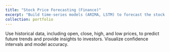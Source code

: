 ```yaml
---
title: "Stock Price Forecasting (Finance)"
excerpt: "Build time-series models (ARIMA, LSTM) to forecast the stock prices of selected companies."
collection: portfolio
---
```


Use historical data, including open, close, high, and low prices, to predict future trends and provide insights to investors. Visualize confidence intervals and model accuracy.
